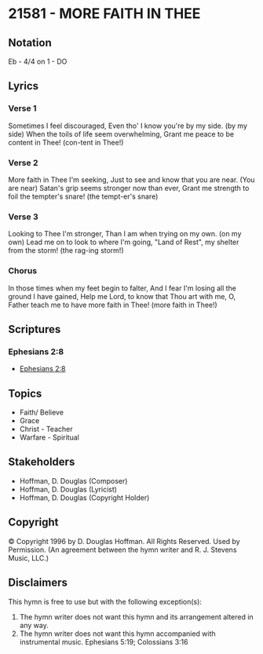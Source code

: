 # 21581 - MORE FAITH IN THEE

## Notation

Eb - 4/4 on 1 - DO

## Lyrics

### Verse 1

Sometimes I feel discouraged, Even tho' I know you're by my side. (by my side) When the toils of life seem overwhelming, Grant me peace to be content in Thee! (con-tent in Thee!)


### Verse 2

More faith in Thee I'm seeking, Just to see and know that you are near. (You are near) Satan's grip seems stronger now than ever, Grant me strength to foil the tempter's snare! (the tempt-er's snare)


### Verse 3

Looking to Thee I'm stronger, Than I am when trying on my own. (on my own) Lead me on to look to where I'm going, "Land of Rest", my shelter from the storm!  (the rag-ing storm!) 



### Chorus

In those times when my feet begin to falter, And I fear I'm losing all the ground I have gained, Help me Lord, to know that Thou art with me, O, Father teach me to have more faith in Thee! (more faith in Thee!)



## Scriptures

### Ephesians 2:8

- [Ephesians 2:8](https://www.biblegateway.com/passage/?search=Ephesians%202%3A8)


## Topics

- Faith/ Believe
- Grace
- Christ - Teacher
- Warfare - Spiritual

## Stakeholders

- Hoffman, D. Douglas (Composer)
- Hoffman, D. Douglas (Lyricist)
- Hoffman, D. Douglas (Copyright Holder)

## Copyright

© Copyright 1996 by D. Douglas Hoffman.   All Rights Reserved. Used by Permission.
(An agreement between the hymn writer and R. J. Stevens Music, LLC.)

## Disclaimers

This hymn is free to use but with the following exception(s):
1. The hymn writer does not want this hymn and its arrangement altered in any way.
2. The hymn writer does not want this hymn accompanied with instrumental music.
Ephesians 5:19; Colossians 3:16

